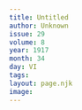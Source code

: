 ```yaml
---
title: Untitled
author: Unknown
issue: 29
volume: 8
year: 1917
month: 34
day: VI
tags:
layout: page.njk
image:
---
```





